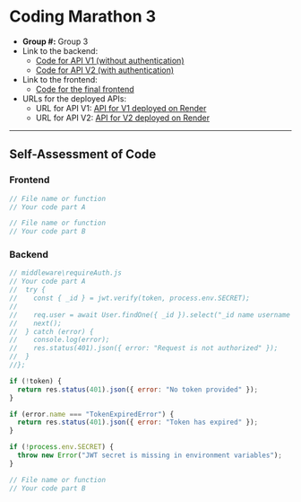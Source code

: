 # Coding Marathon 3  

- **Group #:**  Group 3  
- Link to the backend:   
  - [Code for API V1 (without authentication)](https://github.com/JY1Z/collaborative-project-3/tree/BE-API-noAuth/backend)  
  - [Code for API V2 (with authentication)](https://github.com/JY1Z/collaborative-project-3/tree/BE-API-Auth/backend)    
- Link to the frontend:    
  - [Code for the final frontend](https://github.com/JY1Z/collaborative-project-3/tree/main/frontend)    
- URLs for the deployed APIs:  
  - URL for API V1: [API for V1 deployed on Render](https://test-cm3-11.onrender.com/)  
  - URL for API V2: [API for V2 deployed on Render](https://collaborative-project-3-ft0l.onrender.com)  

---

## Self-Assessment of Code

### Frontend

```js
// File name or function
// Your code part A
```

```js
// File name or function
// Your code part B
```

### Backend

```js
// middleware\requireAuth.js
// Your code part A
//  try {
//    const { _id } = jwt.verify(token, process.env.SECRET);
//
//    req.user = await User.findOne({ _id }).select("_id name username phone_number gender date_of_birth membership_status address profile_picture");
//    next();
//  } catch (error) {
//    console.log(error);
//    res.status(401).json({ error: "Request is not authorized" });
//  }
//};

if (!token) {
  return res.status(401).json({ error: "No token provided" });
}

if (error.name === "TokenExpiredError") {
  return res.status(401).json({ error: "Token has expired" });
}

if (!process.env.SECRET) {
  throw new Error("JWT secret is missing in environment variables");
}


```

```js
// File name or function
// Your code part B
```
